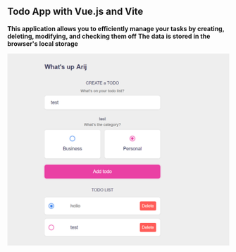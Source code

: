 ## Todo App with Vue.js and Vite
**This application allows you to efficiently manage your tasks by creating, deleting, modifying, and checking them off**
**The data is stored in the browser's local storage**




![img.png](img.png)
